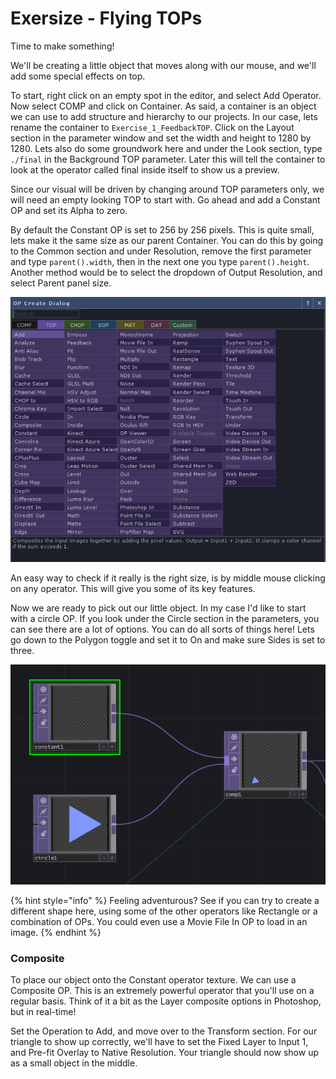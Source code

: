 # Exersize - Flying TOPs

Time to make something!

We'll be creating a little object that moves along with our mouse, and we'll add some special effects on top. 

To start, right click on an empty spot in the editor, and select Add Operator. Now select COMP and click on Container. As said, a container is an object we can use to add structure and hierarchy to our projects. In our case, lets rename the container to `Exercise_1_FeedbackTOP`. Click on the Layout section in the parameter window and set the width and height to 1280 by 1280. Lets also do some groundwork here and under the Look section, type `./final` in the Background TOP parameter. Later this will tell the container to look at the operator called final inside itself to show us a preview.

Since our visual will be driven by changing around TOP parameters only, we will need an empty looking TOP to start with. Go ahead and add a Constant OP and set its Alpha to zero.

By default the Constant OP is set to 256 by 256 pixels. This is quite small, lets make it the same size as our parent Container. You can do this by going to the Common section and under Resolution, remove the first parameter and type `parent().width`, then in the next one you type `parent().height`.  Another method would be to select the dropdown of Output Resolution, and select Parent panel size.

![](../.gitbook/assets/image%20%2821%29.png)

An easy way to check if it really is the right size, is by middle mouse clicking on any operator. This will give you some of its key features.

Now we are ready to pick out our little object. In my case I'd like to start with a circle OP. If you look under the Circle section in the parameters, you can see there are a lot of options. You can do all sorts of things here! Lets go down to the Polygon toggle and set it to On and make sure Sides is set to three.

![](../.gitbook/assets/image%20%2824%29.png)

{% hint style="info" %}
Feeling adventurous? See if you can try to create a different shape here, using some of the other operators like Rectangle or a combination of OPs. You could even use a Movie File In OP to load in an image.
{% endhint %}

### Composite

To place our object onto the Constant operator texture. We can use a Composite OP. This is an extremely powerful operator that you'll use on a regular basis. Think of it a bit as the Layer composite options in Photoshop, but in real-time!

Set the Operation to Add, and move over to the Transform section. For our triangle to show up correctly, we'll have to set the Fixed Layer to Input 1, and Pre-fit Overlay to Native Resolution. Your triangle should now show up as a small object in the middle.

